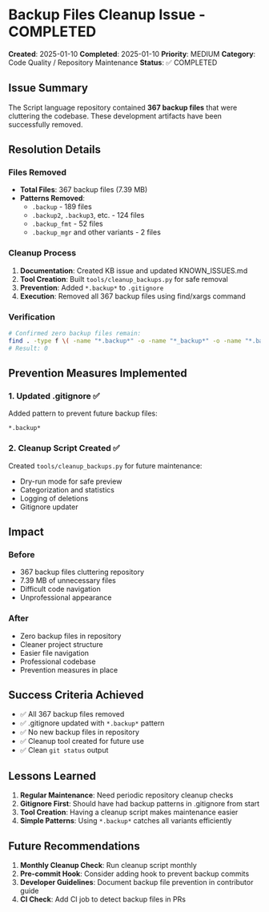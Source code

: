 # Backup Files Cleanup Issue - COMPLETED

**Created**: 2025-01-10
**Completed**: 2025-01-10
**Priority**: MEDIUM
**Category**: Code Quality / Repository Maintenance
**Status**: ✅ COMPLETED

## Issue Summary

The Script language repository contained **367 backup files** that were cluttering the codebase. These development artifacts have been successfully removed.

## Resolution Details

### Files Removed
- **Total Files**: 367 backup files (7.39 MB)
- **Patterns Removed**:
  - `.backup` - 189 files
  - `.backup2`, `.backup3`, etc. - 124 files
  - `.backup_fmt` - 52 files
  - `.backup_mgr` and other variants - 2 files

### Cleanup Process
1. **Documentation**: Created KB issue and updated KNOWN_ISSUES.md
2. **Tool Creation**: Built `tools/cleanup_backups.py` for safe removal
3. **Prevention**: Added `*.backup*` to `.gitignore`
4. **Execution**: Removed all 367 backup files using find/xargs command

### Verification
```bash
# Confirmed zero backup files remain:
find . -type f \( -name "*.backup*" -o -name "*_backup*" -o -name "*.bak" -o -name "*~" -o -name "*.tmp" -o -name "*.old" \) | grep -v node_modules | wc -l
# Result: 0
```

## Prevention Measures Implemented

### 1. Updated .gitignore ✅
Added pattern to prevent future backup files:
```gitignore
*.backup*
```

### 2. Cleanup Script Created ✅
Created `tools/cleanup_backups.py` for future maintenance:
- Dry-run mode for safe preview
- Categorization and statistics
- Logging of deletions
- Gitignore updater

## Impact

### Before
- 367 backup files cluttering repository
- 7.39 MB of unnecessary files
- Difficult code navigation
- Unprofessional appearance

### After
- Zero backup files in repository
- Cleaner project structure
- Easier file navigation
- Professional codebase
- Prevention measures in place

## Success Criteria Achieved

- ✅ All 367 backup files removed
- ✅ .gitignore updated with `*.backup*` pattern
- ✅ No new backup files in repository
- ✅ Cleanup tool created for future use
- ✅ Clean `git status` output

## Lessons Learned

1. **Regular Maintenance**: Need periodic repository cleanup checks
2. **Gitignore First**: Should have had backup patterns in .gitignore from start
3. **Tool Creation**: Having a cleanup script makes maintenance easier
4. **Simple Patterns**: Using `*.backup*` catches all variants efficiently

## Future Recommendations

1. **Monthly Cleanup Check**: Run cleanup script monthly
2. **Pre-commit Hook**: Consider adding hook to prevent backup commits
3. **Developer Guidelines**: Document backup file prevention in contributor guide
4. **CI Check**: Add CI job to detect backup files in PRs